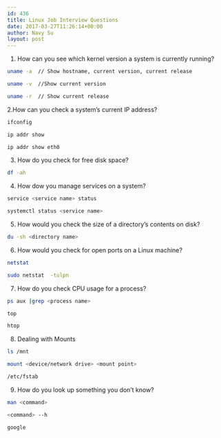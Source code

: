 ```yaml
---
id: 436
title: Linux Job Interview Questions
date: 2017-03-27T11:26:14+00:00
author: Navy Su
layout: post
---
```

  1. How can you see which kernel version a system is currently running?

```bash
uname -a  // Show hostname, current version, current release

uname -v  //Show current version

uname -r  // Show current release
```

2.How can you check a system&#8217;s current IP address?
  

```bash
ifconfig

ip addr show

ip addr show eth0
```

3. How do you check for free disk space?

```bash
df -ah
```

4. How dow you manage services on a system?

```bash
service <service name> status

systemctl status <service name>
```

5. How would you check the size of a directory&#8217;s contents on disk?

```bash
du -sh <directory name>
```

6. How would you check for open ports on a Linux machine?

```bash
netstat

sudo netstat  -tulpn
```

7. How do you check CPU usage for a process?

```bash
ps aux |grep <process name> 

top

htop

```

8. Dealing with Mounts

```bash
ls /mnt

mount <device/network drive> <mount point>

/etc/fstab

```

9. How do you look up something you don&#8217;t know?

```bash
man <command>

<command> --h

google
```

